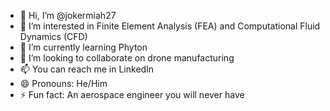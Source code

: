 - 👋 Hi, I’m @jokermiah27
- 👀 I’m interested in Finite Element Analysis (FEA) and Computational Fluid Dynamics (CFD)
- 🌱 I’m currently learning Phyton
- 💞️ I’m looking to collaborate on drone manufacturing
- 📫 You can reach me in LinkedIn
- 😄 Pronouns: He/Him
- ⚡ Fun fact: An aerospace engineer you will never have

<!---
jokermiah27/jokermiah27 is a ✨ special ✨ repository because its `README.md` (this file) appears on your GitHub profile.
You can click the Preview link to take a look at your changes.
--->
